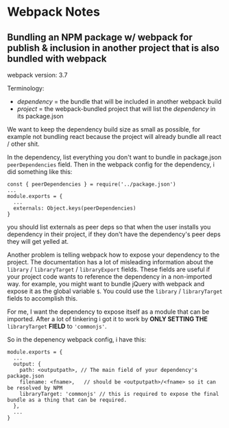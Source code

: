 # Webpack Notes

## Bundling an NPM package w/ webpack for publish & inclusion in another project that is also bundled with webpack

webpack version: 3.7

Terminology:
  - _dependency_ = the bundle that will be included in another webpack build
  - _project_ = the webpack-bundled project that will list the _dependency_ in its package.json

We want to keep the dependency build size as small as possible, for example not bundling react
because the project will already bundle all react / other shit.

In the dependency, list everything you don't want to bundle in package.json `peerDependencies` field.
Then in the webpack config for the dependency, i did something like this:

    const { peerDependencies } = require('../package.json')
    ...
    module.exports = {
      ...
      externals: Object.keys(peerDependencies)
    }

you should list externals as peer deps so that when the user installs you
dependency in their project, if they don't have the dependency's peer deps
they will get yelled at.


Another problem is telling webpack how to expose your dependency to the project.
The documentation has a lot of misleading information about the `library` / `libraryTarget` / `libraryExport` fields.
These fields are useful if your project code wants to reference the dependency in a non-imported way.
for example, you might want to bundle jQuery with webpack and expose it as the global variable `$`. You could use the
`library` / `libraryTarget` fields to accomplish this.

For me, I want the dependency to expose itself as a module that can be imported.
After a lot of tinkering i got it to work by **ONLY SETTING THE** `libraryTarget` **FIELD** to `'commonjs'`.

So in the depenency webpack config, i have this:

    module.exports = {
      ...
      output: {
        path: <outputpath>, // The main field of your dependency's package.json
        filename: <fname>,   // should be <outputpath>/<fname> so it can be resolved by NPM
        libraryTarget: 'commonjs' // this is required to expose the final bundle as a thing that can be required.
      },
      ...
    }

